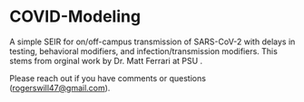 # COVID-Modeling
A simple SEIR for on/off-campus transmission of SARS-CoV-2 with delays in testing, behavioral modifiers, and infection/transmission modifiers. This stems from orginal work by Dr. Matt Ferrari at PSU . 

Please reach out if you have comments or questions (rogerswill47@gmail.com).
